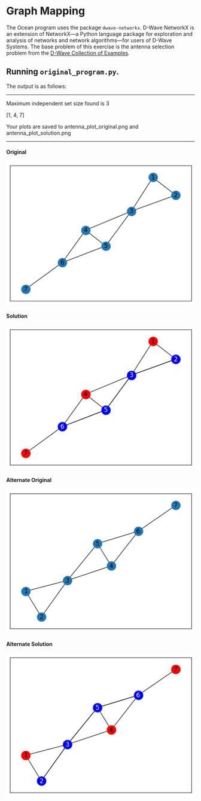 
# Graph Mapping

The Ocean program uses the package ``dwave-networkx``.  D-Wave NetworkX is an extension of NetworkX—a
Python language package for exploration and analysis of networks and network
algorithms—for users of D-Wave Systems.  The base problem of this exercise is
the antenna selection problem from the [D-Wave Collection of
Examples](https://github.com/dwave-examples/antenna-selection).

## Running ``original_program.py``. 
The output is as follows:

---

Maximum independent set size found is 3

[1, 4, 7]

Your plots are saved to antenna_plot_original.png and antenna_plot_solution.png  

---

#### Original
![Original](images/antenna_plot_original.png "Original")

#### Solution
![Solution](images/antenna_plot_solution.png "Solution")


#### Alternate Original
![Alternate Original](images/antenna_plot_original_1.png "Alternate Original")

#### Alternate Solution
![Alternate Solution](images/antenna_plot_solution_1.png "Alternate Solution")

